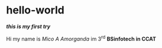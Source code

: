 # hello-world
***this is my first try***

Hi my name is _Mico A Amorganda_ im   3<sup>rd</sup>  **BSinfotech in CCAT**
